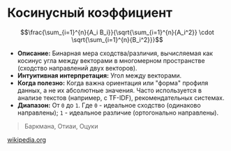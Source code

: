 # Косинусный коэффициент

$$\frac{\sum_{i=1}^{n}{A_i B_i}}{\sqrt{\sum_{i=1}^{n}{A_i^2}} \cdot \sqrt{\sum_{i=1}^{n}{B_i^2}}}$$

* **Описание:** Бинарная мера сходства/различия, вычисляемая как косинус угла между векторами в многомерном пространстве (сходство направлений двух векторов).
* **Интуитивная интерпретация:** Угол между векторами.
* **Когда полезно:** Когда важна ориентация или "форма" профиля данных, а не их абсолютные значения. Часто используется в анализе текстов (например, с TF-IDF), рекомендательных системах.
* **Диапазон:** От `0` до `1`. Где `0` - идеальное сходство (одинаково направлены); `1` - идеальное различие (ортогонально направлены).

> Баркмана, Отиаи, Оцуки

[wikipedia.org](https://en.wikipedia.org/wiki/Cosine_similarity)
